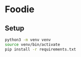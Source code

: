 # Foodie

## Setup

```sh
python3 -m venv venv
source venv/bin/activate
pip install -r requirements.txt
```
